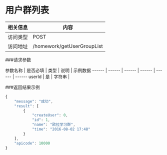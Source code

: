 
# 用户群列表
 相关信息 | 内容
 ------ | ------
 访问类型 | POST
 访问地址 | /homework/getUserGroupList

###请求参数

 参数名称 | 是否必填 | 类型 | 说明 | 示例数据
 ------ | ------ | ------ | ------ | ------ | ------
 userId | 是 | 字符串 | 
 
###返回结果示例

```javascript
{
    "message": "成功",
    "result": [
        {
            "createUser": 0,
            "id": 1,
            "name": "欧拉学习群",
            "time": "2016-08-02 17:48"
        }
    ],
    "apicode": 10000
}
